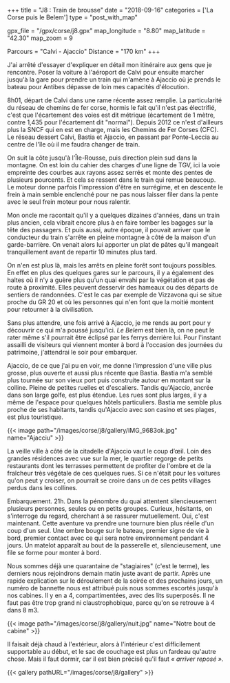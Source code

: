 +++
title = "J8 : Train de brousse"
date = "2018-09-16"
categories = ['La Corse puis le Belem']
type = "post_with_map"

gpx_file = "/gpx/corse/j8.gpx"
map_longitude = "8.80"
map_latitude = "42.30"
map_zoom = 9

Parcours = "Calvi - Ajaccio"
Distance = "170 km"
+++

J'ai arrêté d'essayer d'expliquer en détail mon itinéraire aux gens que je rencontre. Poser la voiture à l'aéroport de Calvi pour ensuite marcher jusqu'à la gare pour prendre un train qui m'amène à Ajaccio où je prends le bateau pour Antibes dépasse de loin mes capacités d'élocution.

8h01, départ de Calvi dans une rame récente assez remplie. La particularité du réseau de chemins de fer corse, hormis le fait qu'il n'est pas électrifié, c'est que l'écartement des voies est dit métrique (écartement de 1 mètre, contre 1,435 pour l'écartement dit "normal"). Depuis 2012 ce n'est d'ailleurs plus la SNCF qui en est en charge, mais les Chemins de Fer Corses (CFC). Le réseau dessert Calvi, Bastia et Ajaccio, en passant par Ponte-Leccia au centre de l'île où il me faudra changer de train. 

On suit la côte jusqu'à l'Île-Rousse, puis direction plein sud dans la montagne. On est loin du cahier des charges d'une ligne de TGV, ici la voie empreinte des courbes aux rayons assez serrés et monte des pentes de plusieurs pourcents. Et cela se ressent dans le train qui remue beaucoup. Le moteur donne parfois l'impression d'être en surrégime, et en descente le frein à main semble enclenché pour ne pas nous laisser filer dans la pente avec le seul frein moteur pour nous ralentir.

Mon oncle me racontait qu'il y a quelques dizaines d'années, dans un train plus ancien, cela vibrait encore plus à en faire tomber les bagages sur la tête des passagers. Et puis aussi, autre époque, il pouvait arriver que le conducteur du train s'arrête en pleine montagne à côté de la maison d'un garde-barrière. On venait alors lui apporter un plat de pâtes qu'il mangeait tranquillement avant de repartir 10 minutes plus tard.

On n'en est plus là, mais les arrêts en pleine forêt sont toujours possibles. En effet en plus des quelques gares sur le parcours, il y a également des haltes où il n'y a guère plus qu'un quai envahi par la végétation et pas de route à proximité. Elles peuvent desservir des hameaux ou des départs de sentiers de randonnées. C'est le cas par exemple de Vizzavona qui se situe proche du GR 20 et où les personnes qui n'en font que la moitié montent pour retourner à la civilisation.

Sans plus attendre, une fois arrivé à Ajaccio, je me rends au port pour y découvrir ce qui m'a poussé jusqu'ici. _Le Belem_ est bien là, on ne peut le rater même s'il pourrait être éclipsé par les ferrys derrière lui. Pour l'instant assailli de visiteurs qui viennent monter à bord à l'occasion des journées du patrimoine, j'attendrai le soir pour embarquer.

Ajaccio, de ce que j'ai pu en voir, me donne l'impression d'une ville plus grosse, plus ouverte et aussi plus récente que Bastia. Bastia m'a semblé plus tournée sur son vieux port puis construite autour en montant sur la colline. Pleine de petites ruelles et d'escaliers. Tandis qu'Ajaccio, ancrée dans son large golfe, est plus étendue. Les rues sont plus larges, il y a même de l'espace pour quelques hôtels particuliers. Bastia me semble plus proche de ses habitants, tandis qu'Ajaccio avec son casino et ses plages, est plus touristique.

{{< image path="/images/corse/j8/gallery/IMG_9683ok.jpg" name="Ajacciu" >}}

La veille ville à côté de la citadelle d'Ajaccio vaut le coup d’œil. Loin des grandes résidences avec vue sur la mer, le quartier regorge de petits restaurants dont les terrasses permettent de profiter de l'ombre et de la fraîcheur très végétale de ces quelques rues. Si ce n'était pour les voitures qu'on peut y croiser, on pourrait se croire dans un de ces petits villages perdus dans les collines.

Embarquement. 21h. Dans la pénombre du quai attentent silencieusement plusieurs personnes, seules ou en petits groupes. Curieux, hésitants, on s'interroge du regard, cherchant à se rassurer mutuellement. Oui, c'est maintenant. Cette aventure va prendre une tournure bien plus réelle d'un coup d'un seul.
Une ombre bouge sur le bateau, premier signe de vie à bord, premier contact avec ce qui sera notre environnement pendant 4 jours. Un matelot apparaît au bout de la passerelle et, silencieusement, une file se forme pour monter à bord.

Nous sommes déjà une quarantaine de "stagiaires" (c'est le terme), les derniers nous rejoindrons demain matin juste avant de partir. Après une rapide explication sur le déroulement de la soirée et des prochains jours, un numéro de bannette nous est attribué puis nous sommes escortés jusqu'à nos cabines. Il y en a 4, compartimentées, avec des lits superposés. Il ne faut pas être trop grand ni claustrophobique, parce qu'on se retrouve à 4 dans 8 m3.

{{< image path="/images/corse/j8/gallery/nuit.jpg" name="Notre bout de cabine" >}}

Il faisait déjà chaud à l'extérieur, alors à l'intérieur c'est difficilement supportable au début, et le sac de couchage est plus un fardeau qu'autre chose. Mais il faut dormir, car il est bien précisé qu'il faut _&laquo; arriver reposé &raquo;_. 

{{< gallery pathURL="/images/corse/j8/gallery" >}}